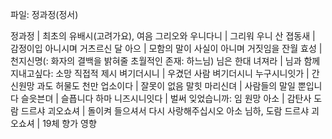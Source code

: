 파일: 정과정(정서)

정과정		| 최초의 유배시(고려가요), 여음
그리오와 우니다니		| 그리워 우니
산 졉동새		| 감정이입
아니시며 거츠르신 달 아으		| 모함의 말이 사실이 아니며 거짓임을
잔월 효성		| 천지신명(: 화자의 결백을 밝혀줄 초월적인 존재: 하느님)
님은 한대 녀져라		| 님과 함께 지내고싶다: 소망 직접적 제시
벼기더시니		| 우겼던 사람
벼기더시니 누구시니잇가		| 간신원망
과도 허물도 천만 업소이다		| 잘못이 없음
말힛 마리신뎌		| 사람들의 말일 뿐입니다
슬읏븐뎌		| 슬픕니다
하마 니즈시니잇다		| 벌써 잊었습니까: 임 원망
아소		| 감탄사
도람 드르샤 괴오쇼셔		| 돌이켜 들으셔서 다시 사랑해주십시오
아소 님하, 도람 드르샤 괴오쇼셔		| 19체 향가 영향